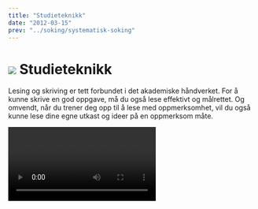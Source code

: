 ```yaml
---
title: "Studieteknikk"
date: "2012-03-15"
prev: "../soking/systematisk-soking"
---
```


# ![](/images/illustrasjoner_lesing_500x450.png) Studieteknikk

Lesing og skriving er tett forbundet i det akademiske håndverket. For å kunne skrive en god oppgave, må du også lese effektivt og målrettet. Og omvendt, når du trener deg opp til å lese med oppmerksomhet, vil du også kunne lese dine egne utkast og ideer på en oppmerksom måte. 

<Video id="JchpFI50UDk" />

Det viktigste med å lese er kanskje _at_ man leser. Den som leser mye og jevnlig, vil som oftest utvikle gode leseferdigheter av seg selv. Råd nummer én til den som skal lese i forbindelse med studier, er derfor: Les! Bare slik kan du bli en god leser.

Å lære seg et fag innebærer også å gjøre seg kjent med tekster som formidler fagets innsikter, metoder og debatter. Du blir kjent med og lærer deg faget også på andre måter enn gjennom lesing: ved å følge forelesninger, delta i samtaler og diskusjoner, på seminarer og i kollokviegrupper, og ved å skrive oppgaver.

Akademisk virksomhet er et spørsmål om innsats, etterligning og gode strategier. I denne delen får du noen enkle råd om hvordan du kan gå fram når du studerer og hva du kan eller bør tenke på. Du kan plukke og samle det du vil av disse rådene – ikke alle råd passer for alle. Ordet «lese» henger ordhistorisk sammen med ord som betyr nettopp «å plukke og samle». Latin _lego_ betyr både «jeg plukker», «jeg samler» og «jeg leser».

God lesing!
